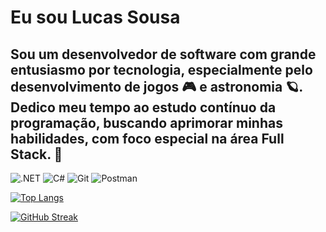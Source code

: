 # Eu sou Lucas Sousa
## Sou um desenvolvedor de software com grande entusiasmo por tecnologia, especialmente pelo desenvolvimento de jogos 🎮 e astronomia 🪐. Dedico meu tempo ao estudo contínuo da programação, buscando aprimorar minhas habilidades, com foco especial na área **Full Stack**. 🚀
![.NET](https://img.shields.io/badge/.NET-5C2D91?style=for-the-badge&logo=.net&logoColor=white)
![C#](https://img.shields.io/badge/C%23-239120?style=for-the-badge&logo=c-sharp&logoColor=white)
![Git](https://img.shields.io/badge/GIT-E44C30?style=for-the-badge&logo=git&logoColor=white)
![Postman](https://img.shields.io/badge/Postman-FF6C37.svg?style=for-the-badge&logo=Postman&logoColor=white)

[![Top Langs](https://github-readme-stats.vercel.app/api/top-langs/?username=zSakai&layout=compact&theme=github_dark&hide_border=true&locale=pt-br)](https://github.com/anuraghazra/github-readme-stats)

[![GitHub Streak](https://streak-stats.demolab.com?user=zSakai&theme=github-dark-blue&hide_border=true&locale=pt_BR&date_format=j%2Fn%5B%2FY%5D&exclude_days=Sun%2CWed&card_width=500)](https://git.io/streak-stats)
